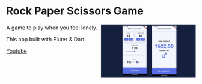 # Rock Paper Scissors Game

<img align="right" alt="img" src="https://github.com/Re4ch-Jay/bmr_calculator_flutter/blob/main/images/preview.png" width="50%" height="auto" />

A game to play when you feel lonely.

This app built with Fluter & Dart.

<a href="https://youtu.be/NGN1_PxsVi8">Youtube</a>
